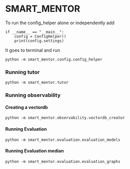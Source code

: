 # SMART_MENTOR

To run the config_helper alone or independently add 
```shell
if __name__ == "__main__":
    config = ConfigHelper()
    print(config.settings)
```

It goes to terminal and run
```shell
python -m smart_mentor.config.config_helper
```

### Running tutor
```shell
python -m smart_mentor.tutor
```

### Running observability
#### Creating a vectordb
```shell
python -m smart_mentor.observability.vectordb_creator
```

#### Running Evaluation
```shell
python -m smart_mentor.evaluation.evaluation_models
```

#### Running Evaluation median
```shell
python -m smart_mentor.evaluation.evaluation_graphs
```
